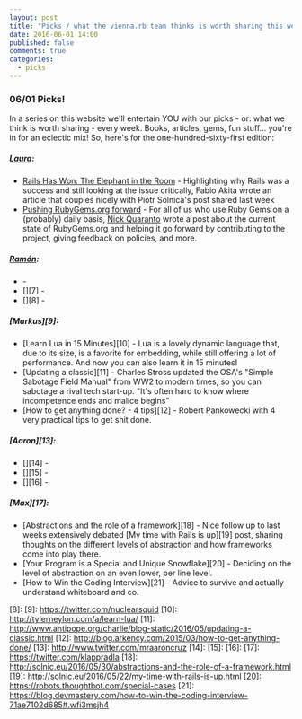 ```yaml
---
layout: post
title: "Picks / what the vienna.rb team thinks is worth sharing this week"
date: 2016-06-01 14:00
published: false
comments: true
categories:
  - picks
---
```


### 06/01 Picks!

In a series on this website we'll entertain YOU with our picks - or: what we think is worth sharing - every week.
Books, articles, gems, fun stuff... you're in for an eclectic mix! So, here's for the one-hundred-sixty-first edition:

##### [Laura][1]:
- [Rails Has Won: The Elephant in the Room][2] - Highlighting why Rails was a success and still looking at the issue critically, Fabio Akita wrote an article that couples nicely with Piotr Solnica's post shared last week
- [Pushing RubyGems.org forward][3] - For all of us who use Ruby Gems on a (probably) daily basis, [Nick Quaranto][4] wrote a post about the current state of RubyGems.org and helping it go forward by contributing to the project, giving feedback on policies, and more. 

##### [Ramón][5]:
- [][6] -
- [][7] -
- [][8] - 

##### [Markus][9]:
- [Learn Lua in 15 Minutes][10] - Lua is a lovely dynamic language that, due to its size, is a favorite for embedding, while still offering a lot of performance. And now you can also learn it in 15 minutes!
- [Updating a classic][11] - Charles Stross updated the OSA's "Simple Sabotage Field Manual" from WW2 to modern times, so you can sabotage a rival tech start-up. "It's often hard to know where incompetence ends and malice begins"
- [How to get anything done? - 4 tips][12] - Robert Pankowecki with 4 very practical tips to get shit done.

##### [Aaron][13]:
- [][14] -
- [][15] -
- [][16] -

##### [Max][17]:
- [Abstractions and the role of a framework][18] - Nice follow up to last weeks extensively debated [My time with Rails is up][19] post, sharing thoughts on the different levels of abstraction and how frameworks come into play there.
- [Your Program is a Special and Unique Snowflake][20] - Deciding on the level of abstraction on an even lower, per line level.
- [How to Win the Coding Interview][21] - Advice to survive and actually understand whiteboard and co.

[1]: http://www.twitter.com/alicetragedy
[2]: http://www.akitaonrails.com/2016/05/23/rails-has-won-the-elephant-in-the-room
[3]: http://blog.rubygems.org/2016/05/20/rubygems-org-2016-push.html
[4]: https://twitter.com/qrush
[5]: https://twitter.com/senorhuidobro
[6]:
[7]:
[8]:
[9]: https://twitter.com/nuclearsquid
[10]: http://tylerneylon.com/a/learn-lua/
[11]: http://www.antipope.org/charlie/blog-static/2016/05/updating-a-classic.html
[12]: http://blog.arkency.com/2015/03/how-to-get-anything-done/
[13]: http://www.twitter.com/mraaroncruz
[14]:
[15]:
[16]:
[17]: https://twitter.com/klappradla
[18]: http://solnic.eu/2016/05/30/abstractions-and-the-role-of-a-framework.html
[19]: http://solnic.eu/2016/05/22/my-time-with-rails-is-up.html
[20]: https://robots.thoughtbot.com/special-cases
[21]: https://blog.devmastery.com/how-to-win-the-coding-interview-71ae7102d685#.wfi3msjh4
